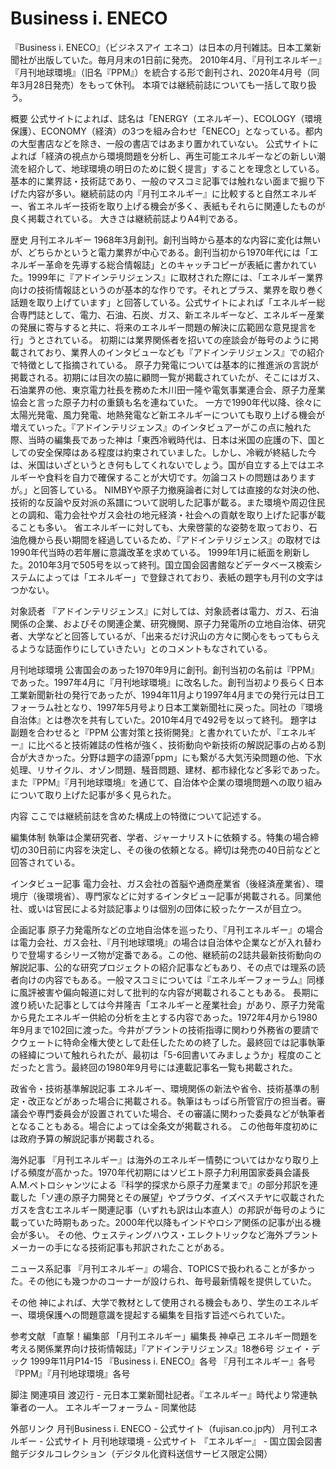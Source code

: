 # Business i. ENECO

『Business i. ENECO』（ビジネスアイ エネコ）は日本の月刊雑誌。日本工業新聞社が出版していた。毎月月末の1日前に発売。
2010年4月、『月刊エネルギー』『月刊地球環境』（旧名『PPM』）を統合する形で創刊され、2020年4月号（同年3月28日発売）をもって休刊。
本項では継続前誌についても一括して取り扱う。

概要
公式サイトによれば、誌名は「ENERGY（エネルギー）、ECOLOGY（環境保護）、ECONOMY（経済）の3つを組み合わせ「ENECO」となっている。都内の大型書店などを除き、一般の書店ではあまり置かれていない。
公式サイトによれば「経済の視点から環境問題を分析し、再生可能エネルギーなどの新しい潮流を紹介して、地球環境の明日のために鋭く提言」することを理念としている。基本的に業界誌・技術誌であり、一般のマスコミ記事では触れない面まで掘り下げた内容が多い。継続前誌の内『月刊エネルギー』に比較すると自然エネルギー、省エネルギー技術を取り上げる機会が多く、表紙もそれらに関連したものが良く掲載されている。
大きさは継続前誌よりA4判である。

歴史
月刊エネルギー
1968年3月創刊。創刊当時から基本的な内容に変化は無いが、どちらかというと電力業界が中心である。創刊当初から1970年代には「エネルギー革命を先導する総合情報誌」とのキャッチコピーが表紙に書かれていた。1999年に『アドインテリジェンス』に取材された際には、「エネルギー業界向けの技術情報誌というのが基本的な作りです。それとプラス、業界を取り巻く話題を取り上げています」と回答している。公式サイトによれば「エネルギー総合専門誌として、電力、石油、石炭、ガス、新エネルギーなど、エネルギー産業の発展に寄与すると共に、将来のエネルギー問題の解決に広範囲な意見提言を行」うとされている。
初期には業界関係者を招いての座談会が毎号のように掲載されており、業界人のインタビューなども『アドインテリジェンス』での紹介で特徴として指摘されている。
原子力発電については基本的に推進派の言説が掲載される。初期には目次の脇に顧問一覧が掲載されていたが、そこにはガス、石油業界の他、東京電力社長を務めた木川田一隆や電気事業連合会、原子力産業協会と言った原子力村の重鎮も名を連ねていた。
一方で1990年代以降、徐々に太陽光発電、風力発電、地熱発電など新エネルギーについても取り上げる機会が増えていった。『アドインテリジェンス』のインタビュアーがこの点に触れた際、当時の編集長であった神は「東西冷戦時代は、日本は米国の庇護の下、国としての安全保障はある程度は約束されていました。しかし、冷戦が終結した今は、米国はいざというとき何もしてくれないでしょう。国が自立する上ではエネルギーや食料を自力で確保することが大切です。勿論コストの問題はありますが。」と回答している。
NIMBYや原子力撤廃論者に対しては直接的な対決の他、技術的な反論や反対派の系譜について説明した記事が載る。また環境や周辺住民との調和、電力会社やガス会社の地元経済・社会への貢献を取り上げた記事が載ることも多い。
省エネルギーに対しても、大衆啓蒙的な姿勢を取っており、石油危機から長い期間を経過しているため、『アドインテリジェンス』の取材では1990年代当時の若年層に意識改革を求めている。
1999年1月に紙面を刷新した。2010年3月で505号を以って終刊。国立国会図書館などデータベース検索システムによっては「エネルギー」で登録されており、表紙の題字も月刊の文字はつかない。

対象読者
『アドインテリジェンス』に対しては、対象読者は電力、ガス、石油関係の企業、およびその関連企業、研究機関、原子力発電所の立地自治体、研究者、大学などと回答しているが、「出来るだけ沢山の方々に関心をもってもらえるような誌面作りにしていきたい」とのコメントもなされている。

月刊地球環境
公害国会のあった1970年9月に創刊。創刊当初の名前は『PPM』であった。1997年4月に『月刊地球環境』に改名した。創刊当初より長らく日本工業新聞新社の発行であったが、1994年11月より1997年4月までの発行元は日工フォーラム社となり、1997年5月号より日本工業新聞社に戻った。同社の『環境自治体』とは巻次を共有していた。2010年4月で492号を以って終刊。
題字は副題を合わせると『PPM 公害対策と技術開発』と書かれていたが、『エネルギー』に比べると技術雑誌の性格が強く、技術動向や新技術の解説記事の占める割合が大きかった。分野は題字の語源｢ppm」にも繋がる大気汚染問題の他、下水処理、リサイクル、オゾン問題、騒音問題、建材、都市緑化など多彩であった。また『PPM』『月刊地球環境』を通じて、自治体や企業の環境問題への取り組みについて取り上げた記事が多く見られた。

内容
ここでは継続前誌を含めた構成上の特徴について記述する。

編集体制
執筆は企業研究者、学者、ジャーナリストに依頼する。特集の場合締切の30日前に内容を決定し、その後の依頼となる。締切は発売の40日前などと回答されている。

インタビュー記事
電力会社、ガス会社の首脳や通商産業省（後経済産業省）、環境庁（後環境省）、専門家などに対するインタビュー記事が掲載される。同業他社、或いは官民による対談記事よりは個別の団体に絞ったケースが目立つ。

企画記事
原子力発電所などの立地自治体を巡ったり、『月刊エネルギー』の場合は電力会社、ガス会社、『月刊地球環境』の場合は自治体や企業などが入れ替わりで登場するシリーズ物が定番である。この他、継続前の2誌共最新技術動向の解説記事、公的な研究プロジェクトの紹介記事などもあり、その点では理系の読者向けの内容でもある。一般マスコミについては『エネルギーフォーラム』同様に風評被害や偏向報道に対して批判的な内容が掲載されることもある。
長期に渡り続いた記事としては今井隆吉「エネルギーと産業社会」があり、原子力発電から見たエネルギー供給の分析を主とする内容であった。1972年4月から1980年9月まで102回に渡った。今井がプラントの技術指導に関わり外務省の要請でクウェートに特命全権大使として赴任したための終了した。最終回では記事執筆の経緯について触れられたが、最初は「5-6回書いてみましょうか」程度のことだったと言う。最終回の1980年9月号には連載記事名一覧も掲載された。

政省令・技術基準解説記事
エネルギー、環境関係の新法や省令、技術基準の制定・改正などがあった場合に掲載される。執筆はもっぱら所管官庁の担当者。審議会や専門委員会が設置されていた場合、その審議に関わった委員などが執筆者となることもある。場合によっては全条文が掲載される。
この他毎年度初めには政府予算の解説記事が掲載される。

海外記事
『月刊エネルギー』は海外のエネルギー情勢についてはかなり取り上げる頻度が高かった。1970年代初期にはソビエト原子力利用国家委員会議長A.M.ペトロシャンツによる『科学的探求から原子力産業まで』の部分邦訳を連載した「ソ連の原子力開発とその展望」やプラウダ、イズベスチヤに収載されたガスを含むエネルギー関連記事（いずれも訳は山本直人）の邦訳が毎号のように載っていた時期もあった。2000年代以降もインドやロシア関係の記事が出る機会が多い。
その他、ウェスティングハウス・エレクトリックなど海外プラントメーカーの手になる技術記事も邦訳されたことがある。

ニュース系記事
『月刊エネルギー』の場合、TOPICSで扱われることが多かった。その他にも幾つかのコーナーが設けられ、毎号最新情報を提供していた。

その他
神によれば、大学で教材として使用される機会もあり、学生のエネルギー、環境保護への問題意識を提起する編集を目指す旨述べられていた。

参考文献
「直撃！編集部 「月刊エネルギー」編集長 神卓己 エネルギー問題を考える関係業界向け技術情報誌」『アドインテリジェンス』18巻6号 ジェイ・デック 1999年11月P14-15
『Business i. ENECO』各号
『月刊エネルギー』各号
『PPM』『月刊地球環境』各号

脚注
関連項目
渡辺行 - 元日本工業新聞社記者。『エネルギー』時代より常連執筆者の一人。
エネルギーフォーラム - 同業他誌

外部リンク
月刊Business i. ENECO - 公式サイト（fujisan.co.jp内）
月刊エネルギー - 公式サイト
月刊地球環境 - 公式サイト
『エネルギー』 - 国立国会図書館デジタルコレクション（デジタル化資料送信サービス限定公開）